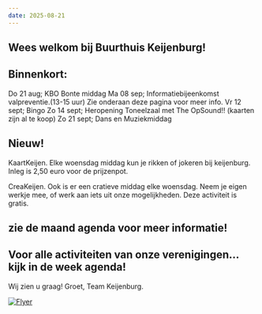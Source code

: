 ```yaml
---
date: 2025-08-21
---
```


## Wees welkom bij Buurthuis Keijenburg!
## Binnenkort:
Do 21 aug; KBO Bonte middag
Ma 08 sep; Informatiebijeenkomst valpreventie.(13-15 uur) Zie onderaan deze pagina voor meer info.
Vr 12 sept; Bingo
Zo 14 sept; Heropening Toneelzaal met The OpSound!! (kaarten zijn al te koop)
Zo 21 sept; Dans en Muziekmiddag

## Nieuw!

KaartKeijen.
  Elke woensdag middag kun je rikken of jokeren bij keijenburg. Inleg is 2,50 euro voor de prijzenpot.

CreaKeijen.
  Ook is er een cratieve middag elke woensdag. Neem je eigen werkje mee, of werk aan iets uit onze mogelijkheden. 
  Deze activiteit is gratis.

## zie de maand agenda voor meer informatie!

## Voor alle activiteiten van onze verenigingen... kijk in de week agenda!

Wij zien u graag!
Groet,
Team Keijenburg.

[![Flyer](/images/content/flyer_burgerhout_2025_small.jpg)](/images/content/flyer_burgerhout_2025.jpg)
